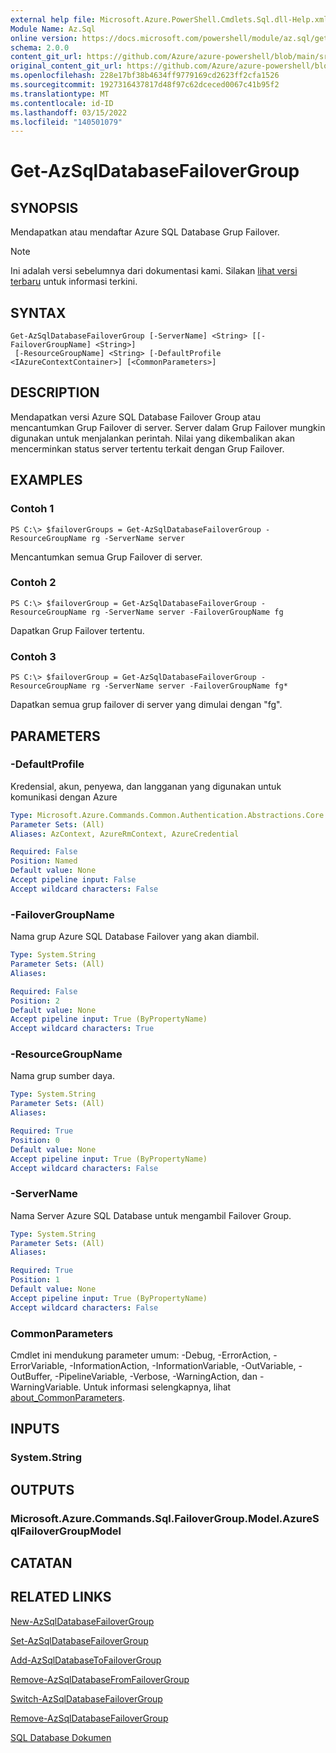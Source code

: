 ```yaml
---
external help file: Microsoft.Azure.PowerShell.Cmdlets.Sql.dll-Help.xml
Module Name: Az.Sql
online version: https://docs.microsoft.com/powershell/module/az.sql/get-azsqldatabasefailovergroup
schema: 2.0.0
content_git_url: https://github.com/Azure/azure-powershell/blob/main/src/Sql/Sql/help/Get-AzSqlDatabaseFailoverGroup.md
original_content_git_url: https://github.com/Azure/azure-powershell/blob/main/src/Sql/Sql/help/Get-AzSqlDatabaseFailoverGroup.md
ms.openlocfilehash: 228e17bf38b4634ff9779169cd2623ff2cfa1526
ms.sourcegitcommit: 1927316437817d48f97c62dceced0067c41b95f2
ms.translationtype: MT
ms.contentlocale: id-ID
ms.lasthandoff: 03/15/2022
ms.locfileid: "140501079"
---
```

# Get-AzSqlDatabaseFailoverGroup

## SYNOPSIS
Mendapatkan atau mendaftar Azure SQL Database Grup Failover.

> [!NOTE]
>Ini adalah versi sebelumnya dari dokumentasi kami. Silakan [lihat versi terbaru](/powershell/module/az.sql/get-azsqldatabasefailovergroup) untuk informasi terkini.

## SYNTAX

```
Get-AzSqlDatabaseFailoverGroup [-ServerName] <String> [[-FailoverGroupName] <String>]
 [-ResourceGroupName] <String> [-DefaultProfile <IAzureContextContainer>] [<CommonParameters>]
```

## DESCRIPTION
Mendapatkan versi Azure SQL Database Failover Group atau mencantumkan Grup Failover di server.
Server dalam Grup Failover mungkin digunakan untuk menjalankan perintah. Nilai yang dikembalikan akan mencerminkan status server tertentu terkait dengan Grup Failover.

## EXAMPLES

### Contoh 1
```
PS C:\> $failoverGroups = Get-AzSqlDatabaseFailoverGroup -ResourceGroupName rg -ServerName server
```

Mencantumkan semua Grup Failover di server.

### Contoh 2
```
PS C:\> $failoverGroup = Get-AzSqlDatabaseFailoverGroup -ResourceGroupName rg -ServerName server -FailoverGroupName fg
```

Dapatkan Grup Failover tertentu.

### Contoh 3
```
PS C:\> $failoverGroup = Get-AzSqlDatabaseFailoverGroup -ResourceGroupName rg -ServerName server -FailoverGroupName fg*
```

Dapatkan semua grup failover di server yang dimulai dengan "fg".

## PARAMETERS

### -DefaultProfile
Kredensial, akun, penyewa, dan langganan yang digunakan untuk komunikasi dengan Azure

```yaml
Type: Microsoft.Azure.Commands.Common.Authentication.Abstractions.Core.IAzureContextContainer
Parameter Sets: (All)
Aliases: AzContext, AzureRmContext, AzureCredential

Required: False
Position: Named
Default value: None
Accept pipeline input: False
Accept wildcard characters: False
```

### -FailoverGroupName
Nama grup Azure SQL Database Failover yang akan diambil.

```yaml
Type: System.String
Parameter Sets: (All)
Aliases:

Required: False
Position: 2
Default value: None
Accept pipeline input: True (ByPropertyName)
Accept wildcard characters: True
```

### -ResourceGroupName
Nama grup sumber daya.

```yaml
Type: System.String
Parameter Sets: (All)
Aliases:

Required: True
Position: 0
Default value: None
Accept pipeline input: True (ByPropertyName)
Accept wildcard characters: False
```

### -ServerName
Nama Server Azure SQL Database untuk mengambil Failover Group.

```yaml
Type: System.String
Parameter Sets: (All)
Aliases:

Required: True
Position: 1
Default value: None
Accept pipeline input: True (ByPropertyName)
Accept wildcard characters: False
```

### CommonParameters
Cmdlet ini mendukung parameter umum: -Debug, -ErrorAction, -ErrorVariable, -InformationAction, -InformationVariable, -OutVariable, -OutBuffer, -PipelineVariable, -Verbose, -WarningAction, dan -WarningVariable. Untuk informasi selengkapnya, lihat [about_CommonParameters](http://go.microsoft.com/fwlink/?LinkID=113216).

## INPUTS

### System.String

## OUTPUTS

### Microsoft.Azure.Commands.Sql.FailoverGroup.Model.AzureSqlFailoverGroupModel

## CATATAN

## RELATED LINKS

[New-AzSqlDatabaseFailoverGroup](./New-AzSqlDatabaseFailoverGroup.md)

[Set-AzSqlDatabaseFailoverGroup](./Set-AzSqlDatabaseFailoverGroup.md)

[Add-AzSqlDatabaseToFailoverGroup](./Add-AzSqlDatabaseToFailoverGroup.md)

[Remove-AzSqlDatabaseFromFailoverGroup](./Remove-AzSqlDatabaseFromFailoverGroup.md)

[Switch-AzSqlDatabaseFailoverGroup](./Switch-AzSqlDatabaseFailoverGroup.md)

[Remove-AzSqlDatabaseFailoverGroup](./Remove-AzSqlDatabaseFailoverGroup.md)

[SQL Database Dokumen](https://docs.microsoft.com/azure/sql-database/)
